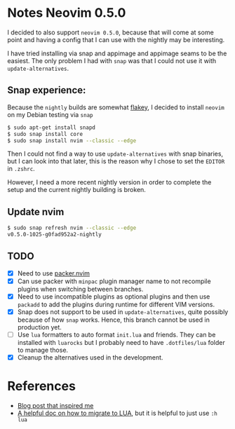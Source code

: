 # Notes Neovim 0.5.0

I decided to also support `neovim 0.5.0`, because that will come at some point and having a config that I can use with the nightly may be interesting.

I have tried installing via snap and appimage and appimage seams to be the
easiest. The only problem I had with `snap` was that I could not use it with
`update-alternatives`.

## Snap experience:

Because the `nightly` builds are somewhat [flakey](TODO), I decided to install `neovim` on my Debian testing via `snap`
```sh
$ sudo apt-get install snapd
$ sudo snap install core
$ sudo snap install nvim --classic --edge
```

Then I could not find a way to use `update-alternatives` with snap binaries, but I can look into that later, this is the reason why I chose to set the `EDITOR` in `.zshrc`.

However, I need a more recent nightly version in order to complete the setup and the current nightly building is broken.

## Update nvim

```sh
$ sudo snap refresh nvim --classic --edge
v0.5.0-1025-g0fad952a2-nightly
```

## TODO

- [X] Need to use [packer.nvim](https://github.com/wbthomason/packer.nvim)
- [X] Can use packer with `minpac` plugin manager name to not recompile plugins
      when switching between branches.
- [X] Need to use incompatible plugins as optional plugins and then use
      `packadd` to add the plugins during runtime for different VIM versions.
- [X] Snap does not support to be used in `update-alternatives`, quite possibly
      because of how `snap` works. Hence, this branch cannot be used in
      production yet.
- [ ] Use `lua` formatters to auto format `init.lua` and friends. They can be
      installed with `luarocks` but I probably need to have `.dotfiles/lua`
      folder to manage those.
- [X] Cleanup the alternatives used in the development.

# References

- [Blog post that inspired me](https://alpha2phi.medium.com/neovim-lsp-dap-and-fuzzy-finder-60337ef08060)
- [A helpful doc on how to migrate to LUA](https://github.com/nanotee/nvim-lua-guide), but it is helpful to just use `:h lua`
